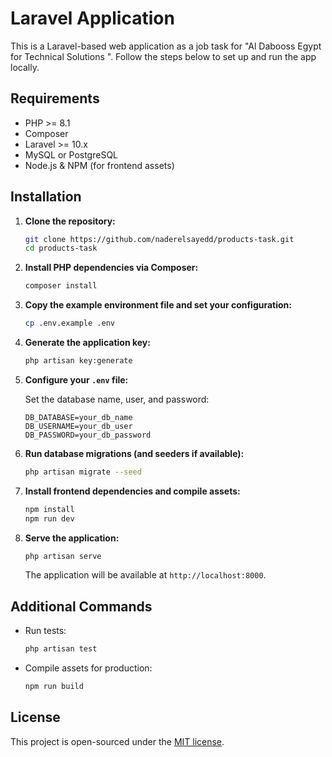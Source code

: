 # Laravel Application

This is a Laravel-based web application as a job task for "Al Dabooss Egypt for Technical Solutions
". Follow the steps below to set up and run the app locally.

## Requirements

- PHP >= 8.1
- Composer
- Laravel >= 10.x
- MySQL or PostgreSQL
- Node.js & NPM (for frontend assets)

## Installation

1. **Clone the repository:**

   ```bash
   git clone https://github.com/naderelsayedd/products-task.git
   cd products-task
   ```

2. **Install PHP dependencies via Composer:**

   ```bash
   composer install
   ```

3. **Copy the example environment file and set your configuration:**

   ```bash
   cp .env.example .env
   ```

4. **Generate the application key:**

   ```bash
   php artisan key:generate
   ```

5. **Configure your `.env` file:**

   Set the database name, user, and password:
   ```dotenv
   DB_DATABASE=your_db_name
   DB_USERNAME=your_db_user
   DB_PASSWORD=your_db_password
   ```

6. **Run database migrations (and seeders if available):**

   ```bash
   php artisan migrate --seed
   ```

7. **Install frontend dependencies and compile assets:**

   ```bash
   npm install
   npm run dev
   ```

8. **Serve the application:**

   ```bash
   php artisan serve
   ```

   The application will be available at `http://localhost:8000`.

## Additional Commands

- Run tests:
  ```bash
  php artisan test
  ```

- Compile assets for production:
  ```bash
  npm run build
  ```

## License

This project is open-sourced under the [MIT license](LICENSE).
